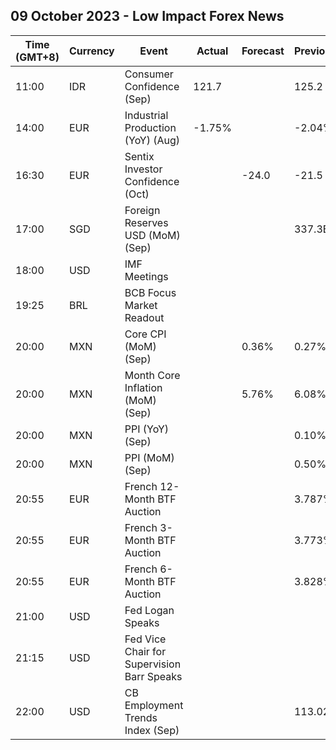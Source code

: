 ## 09 October 2023 - Low Impact Forex News

| Time (GMT+8) | Currency | Event | Actual | Forecast | Previous |
|------|----------|-------|--------|----------|----------|
| 11:00 | IDR | Consumer Confidence (Sep) | 121.7 |  | 125.2 |
| 14:00 | EUR | Industrial Production (YoY) (Aug) | -1.75% |  | -2.04% |
| 16:30 | EUR | Sentix Investor Confidence (Oct) |  | -24.0 | -21.5 |
| 17:00 | SGD | Foreign Reserves USD (MoM) (Sep) |  |  | 337.3B |
| 18:00 | USD | IMF Meetings |  |  |  |
| 19:25 | BRL | BCB Focus Market Readout |  |  |  |
| 20:00 | MXN | Core CPI (MoM) (Sep) |  | 0.36% | 0.27% |
| 20:00 | MXN | Month Core Inflation (MoM) (Sep) |  | 5.76% | 6.08% |
| 20:00 | MXN | PPI (YoY) (Sep) |  |  | 0.10% |
| 20:00 | MXN | PPI (MoM) (Sep) |  |  | 0.50% |
| 20:55 | EUR | French 12-Month BTF Auction |  |  | 3.787% |
| 20:55 | EUR | French 3-Month BTF Auction |  |  | 3.773% |
| 20:55 | EUR | French 6-Month BTF Auction |  |  | 3.828% |
| 21:00 | USD | Fed Logan Speaks |  |  |  |
| 21:15 | USD | Fed Vice Chair for Supervision Barr Speaks |  |  |  |
| 22:00 | USD | CB Employment Trends Index (Sep) |  |  | 113.02 |
